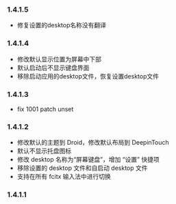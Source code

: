 ### 1.4.1.5

- 修复设置的desktop名称没有翻译

### 1.4.1.4

- 修改默认显示位置为屏幕中下部
- 默认启动后不显示键盘界面
- 移除启动应用的desktop文件，恢复设置desktop文件

### 1.4.1.3

- fix 1001 patch unset

### 1.4.1.2

- 修改默认的主题到 Droid，修改默认布局到 DeepinTouch
- 默认不显示托盘图标
- 修改 desktop 名称为“屏幕键盘”，增加 “设置” 快捷项
- 移除设置的 desktop 文件和自启动 desktop 文件
- 支持在所有 fcitx 输入法中进行切换

### 1.4.1.1
